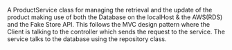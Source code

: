 A ProductService class for managing the retrieval and the update of the product making use of both the Database on the localHost & the AWS(RDS) and the Fake Store API. This follows the MVC design pattern where the Client is talking to the controller which sends the request to the service. The service talks to the database using the repository class.
